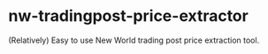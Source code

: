 # nw-tradingpost-price-extractor
(Relatively) Easy to use New World trading post price extraction tool.
